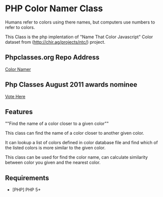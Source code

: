 # PHP Color Namer Class
Humans refer to colors using there names, but computers use numbers to refer to colors.

This Class is the php implentation of "Name That Color Javascript" Color dataset from  (http://chir.ag/projects/ntc/) project.

## Phpclasses.org Repo Address
[Color Namer](http://www.phpclasses.org/color-namer)

## Php Classes August 2011 awards nominee
[Vote Here](http://www.phpclasses.org/vote.html)


## Features
""Find the name of a color closer to a given color""

This class can find the name of a color closer to another given color.

It can lookup a list of colors defined in color database file and find which of the listed colors is more similar to the given color.

This class can be used for find the color name,
can calculate similarity between color you given and the nearest color.

## Requirements
* [PHP] PHP 5+

